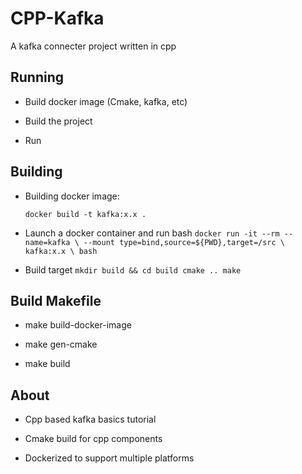# CPP-Kafka

A kafka connecter project written in cpp

## Running

- Build docker image (Cmake, kafka, etc)

- Build the project

- Run

## Building

- Building docker image:

    `
    docker build -t kafka:x.x .
    `   

- Launch a docker container and run bash
    `
    docker run -it --rm --name=kafka \
            --mount type=bind,source=${PWD},target=/src \
            kafka:x.x \
            bash
    `

- Build target
    `
    mkdir build && cd build
    cmake ..
    make
    `

## Build Makefile

- make build-docker-image

- make gen-cmake

- make build


## About

- Cpp based kafka basics tutorial

- Cmake build for cpp components

- Dockerized to support multiple platforms
